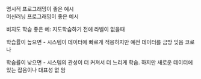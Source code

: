 명시적 프로그래밍이 좋은 예시   
머신러닝 프로그래밍이 좋은 예시

비지도 학습 좋은 예: 지도학습하기 전에 라벨이 없을때

학습률이 높으면 - 시스템이 데이터에 빠르게 적응하지만 예전 데이터를 금방 잊음
코로나

학습률이 낮으면 - 시스템의 관성이 더 커져서 더 느리게 학습. 하지만 새로운 데이터에 있는 잡음이나 대표성 없
암
